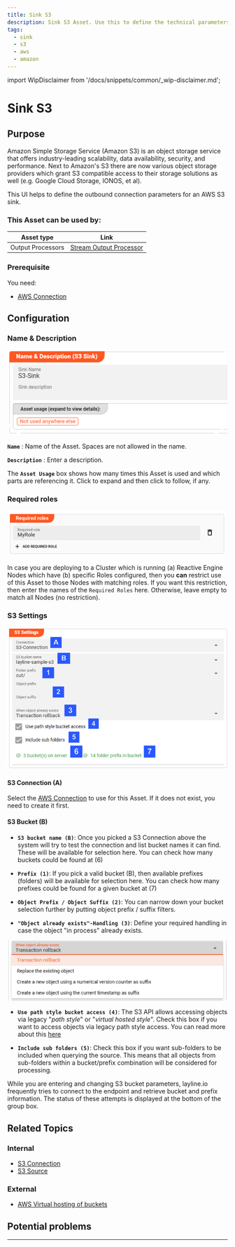 ```yaml
---
title: Sink S3
description: Sink S3 Asset. Use this to define the technical parameters for a AWS S3 sink connection.
tags:
  - sink
  - s3
  - aws
  - amazon
---
```


import WipDisclaimer from '/docs/snippets/common/_wip-disclaimer.md';

# Sink S3

## Purpose

Amazon Simple Storage Service (Amazon S3) is an object storage service that offers industry-leading scalability, data availability, security, and performance.
Next to Amazon's S3 there are now various object storage providers which grant S3 compatible access to their storage solutions as well (e.g. Google Cloud Storage, IONOS, et al).

This UI helps to define the outbound connection parameters for an AWS S3 sink.

### This Asset can be used by:

| Asset type        | Link                                                                          |
|-------------------|-------------------------------------------------------------------------------|
| Output Processors | [Stream Output Processor](/docs/assets/processors-output/asset-output-stream) |

### Prerequisite

You need:
* [AWS Connection](/docs/assets/connections/asset-connection-aws)

## Configuration

### Name & Description

![](.asset-sink-s3_images/Screenshot22-04-2024NameandDescription_S3_Sink_Asset.png "Name & Description (S3 Sink Asset)")

**`Name`** : Name of the Asset. Spaces are not allowed in the name.

**`Description`** : Enter a description.

The **`Asset Usage`** box shows how many times this Asset is used and which parts are referencing it. Click to expand and then click to follow, if any.

### Required roles

![](.asset-sink-kafka-images/c2e6ec39.png "Required Roles (S3 Sink Asset)")

In case you are deploying to a Cluster which is running (a) Reactive Engine Nodes which have (b) specific Roles configured, then you **can** restrict use of this Asset to those Nodes with matching
roles.
If you want this restriction, then enter the names of the `Required Roles` here. Otherwise, leave empty to match all Nodes (no restriction).

### S3 Settings

![](.asset-sink-s3_images/Screenshot23-04-2024S3-Sink-Settings.png "S3 Settings (S3 Sink Asset)")

#### S3 Connection (A)

Select the [AWS Connection](/docs/assets/connections/asset-connection-aws) to use for this Asset. If it does not exist, you need to create it first.

#### S3 Bucket (B)

* **`S3 bucket name (B)`**: Once you picked a S3 Connection above the system will try to test the connection and list bucket names it can find.
  These will be available for selection here. You can check how many buckets could be found at (6)

* **`Prefix (1)`**: If you pick a valid bucket (B), then available prefixes (folders) will be available for selection here.
  You can check how many prefixes could be found for a given bucket at (7)

* **`Object Prefix / Object Suffix (2)`**: You can narrow down your bucket selection further by putting object prefix / suffix filters. 

* **`"Object already exists"-Handling (3)`**: Define your required handling in case the object "in process" already exists.

![](.asset-sink-s3_images/Screenshot2024-04-23S3-Sink-ObjectExistsHandling.png "S3 Settings - Object Exists Handling (S3 Sink Asset)")


* **`Use path style bucket access (4)`**: The S3 API allows accessing objects via legacy "_path style_" or "_virtual hosted style_".
  Check this box if you want to access objects via legacy path style access. You can read more about this [here](https://docs.aws.amazon.com/AmazonS3/latest/userguide/VirtualHosting.html)

* **`Include sub folders (5)`**: Check this box if you want sub-folders to be included when querying the source.
  This means that all objects from sub-folders within a bucket/prefix combination will be considered for processing.

While you are entering and changing S3 bucket parameters, layline.io frequently tries to connect to the endpoint and retrieve bucket and prefix information.
The status of these attempts is displayed at the bottom of the group box.




## Related Topics

### Internal

* [S3 Connection](/docs/assets/connections/asset-connection-aws)
* [S3 Source](/docs/assets/sources/asset-source-s3)

### External

* [AWS Virtual hosting of buckets](https://docs.aws.amazon.com/AmazonS3/latest/userguide/VirtualHosting.html)

## Potential problems

---

<WipDisclaimer></WipDisclaimer>
